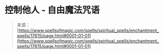 <!--yml

分类：未分类

日期：2024-06-12 18:58:50

-->

# 控制他人 - 自由魔法咒语

> 来源：[https://www.spellsofmagic.com/spells/spiritual_spells/enchantment_spells/17615/page.html#0001-01-01](https://www.spellsofmagic.com/spells/spiritual_spells/enchantment_spells/17615/page.html#0001-01-01)
